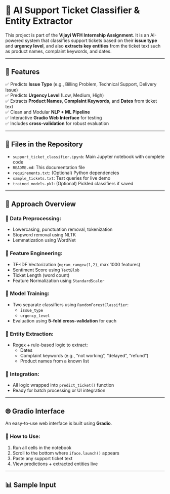 # 🧠 AI Support Ticket Classifier & Entity Extractor

This project is part of the **Vijayi WFH Internship Assignment**. It is an AI-powered system that classifies support tickets based on their **issue type** and **urgency level**, and also **extracts key entities** from the ticket text such as product names, complaint keywords, and dates.

---

## 📌 Features

✅ Predicts **Issue Type** (e.g., Billing Problem, Technical Support, Delivery Issue)  
✅ Predicts **Urgency Level** (Low, Medium, High)  
✅ Extracts **Product Names**, **Complaint Keywords**, and **Dates** from ticket text  
✅ Clean and Modular **NLP + ML Pipeline**  
✅ Interactive **Gradio Web Interface** for testing  
✅ Includes **cross-validation** for robust evaluation  

---

## 📁 Files in the Repository

- `support_ticket_classifier.ipynb`: Main Jupyter notebook with complete code
- `README.md`: This documentation file
- `requirements.txt`: (Optional) Python dependencies
- `sample_tickets.txt`: Test queries for live demo
- `trained_models.pkl`: (Optional) Pickled classifiers if saved

---

## 🧠 Approach Overview

### 🔹 Data Preprocessing:
- Lowercasing, punctuation removal, tokenization
- Stopword removal using NLTK
- Lemmatization using WordNet

### 🔹 Feature Engineering:
- TF-IDF Vectorization (`ngram_range=(1,2)`, max 1000 features)
- Sentiment Score using `TextBlob`
- Ticket Length (word count)
- Feature Normalization using `StandardScaler`

### 🔹 Model Training:
- Two separate classifiers using `RandomForestClassifier`:
  - `issue_type`
  - `urgency_level`
- Evaluation using **5-fold cross-validation** for each

### 🔹 Entity Extraction:
- Regex + rule-based logic to extract:
  - Dates
  - Complaint keywords (e.g., “not working”, “delayed”, “refund”)
  - Product names from a known list

### 🔹 Integration:
- All logic wrapped into `predict_ticket()` function
- Ready for batch processing or UI integration

---

## 🌐 Gradio Interface

An easy-to-use web interface is built using **Gradio**.

### 🔧 How to Use:
1. Run all cells in the notebook
2. Scroll to the bottom where `iface.launch()` appears
3. Paste any support ticket text
4. View predictions + extracted entities live

---

## 📊 Sample Input

